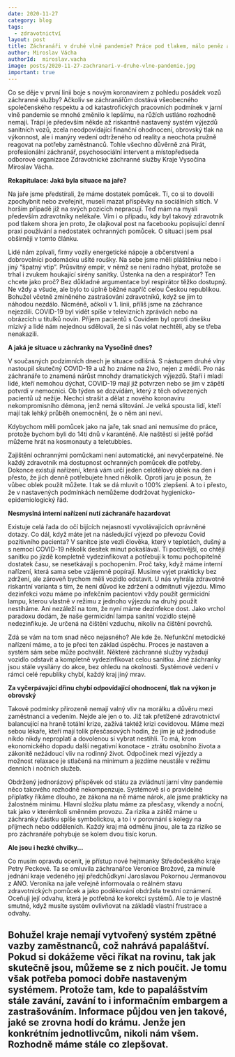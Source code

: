 ```yaml
---
date: 2020-11-27
category: blog
tags:
  - zdravotnictví
layout: post
title: Záchranáři v druhé vlně pandemie? Práce pod tlakem, málo peněz a nedostatečná reflexe vedení k potřebám zdravotníků i pacientů
author: Miroslav Vácha
authorId:  miroslav.vacha
image: posts/2020-11-27-zachranari-v-druhe-vlne-pandemie.jpg
important: true
---
```


Co se děje v první linii boje s novým koronavirem z pohledu posádek vozů záchranné služby? Ačkoliv se záchranářům dostává všeobecného společenského respektu a od katastrofických pracovních podmínek v jarní vlně pandemie se mnohé změnilo k lepšímu, na růžích ustláno rozhodně nemají. Trápí je především někde až riskantně nastavený systém výjezdů sanitních vozů, zcela neodpovídající finanční ohodnocení, obrovský tlak na výkonnost, ale i manýry vedení odtrženého od reality a neochota pružně reagovat na potřeby zaměstnanců. Tohle všechno důvěrně zná Pirát, profesionální záchranář, psychosociální intervent a místopředseda odborové organizace Zdravotnické záchranné služby Kraje Vysočina Miroslav Vácha. 

**Rekapitulace: Jaká byla situace na jaře?** 

Na jaře jsme předstírali, že máme dostatek pomůcek. Ti, co si to dovolili zpochybnit nebo zveřejnit, museli mazat příspěvky na sociálních sítích. V horším případě již na svých pozicích nepracují. Teď mám na mysli především zdravotníky nelékaře. Vím i o případu, kdy byl takový zdravotník pod tlakem shora jen proto, že olajkoval post na facebooku popisující denní praxi používání a nedostatek ochranných pomůcek. O situaci jsem psal obšírněji v tomto článku.

Lidé nám zpívali, firmy vozily energetické nápoje a občerstvení a dobrovolníci podomácku ušité roušky. Na sebe jsme měli pláštěnku nebo i jiný “špatný vtip”. Průsvitný empír, v němž se není radno hýbat, protože se trhal i zvukem houkající sirény sanitky. Ústenka na den a respirátor? Ten chcete jako proč? Bez důkladné argumentace byl respirátor těžko dostupný. Ne vždy a všude, ale bylo to úplně běžné napříč celou Českou republikou. Bohužel včetně zmíněného zastrašování zdravotníků, když se jim to náhodou nezdálo. Nicméně, ačkoli v 1. linii, příliš jsme na záchrance nejezdili. COVID-19 byl vidět spíše v televizních zprávách nebo na obrázcích u titulků novin. Příjem pacientů s Covidem byl oproti dnešku mizivý a lidé nám nejednou sdělovali, že si nás volat nechtěli, aby se třeba nenakazili.

**A jaká je situace u záchranky na Vysočině dnes?**

V současných podzimních dnech je situace odlišná. S nástupem druhé vlny nastoupil skutečný COVID-19 a už ho známe na živo, nejen z médií. Pro nás záchranáře to znamená nárůst mnohdy dramatických výjezdů. Staří i mladí lidé, kteří nemohou dýchat, COVID-19 mají již potvrzen nebo se jim v zápětí potvrdí v nemocnici. Ob týden se dozvídám, který z těch odvezených pacientů už nežije. Nechci strašit a dělat z nového koronaviru nekompromisního démona, jenž nemá slitování. Je velká spousta lidí, kteří mají tak lehký průběh onemocnění, že o něm ani neví.

Kdybychom měli pomůcek jako na jaře, tak snad ani nemusíme do práce, protože bychom byli do 14ti dnů v karanténě. Ale naštěstí si ještě pořád můžeme hrát na kosmonauty a teletubbies.

Zajištění ochrannými pomůckami není automatické, ani nevyčerpatelné. Ne každý zdravotník má dostupnost ochranných pomůcek dle potřeby. Dokonce existují nařízení, která vám určí jeden celotělový oblek na den i přesto, že jich denně potřebujete hned několik. Oproti jaru je posun, že vůbec oblek použít můžete. I tak se dá mluvit o 100% zlepšení. A to i přesto, že v nastavených podmínkách nemůžeme dodržovat hygienicko-epidemiologický řád.

**Nesmyslná interní nařízení nutí záchranáře hazardovat**

Existuje celá řada do očí bijících nejasností vyvolávajících oprávněné dotazy. Co dál, když máte jet na následující výjezd po převozu Covid pozitivního pacienta? V sanitce jste vezli člověka, který v teplotách, dušný a s nemocí COVID-19 několik desítek minut pokašlával. Ti poctivější, co chtějí sanitku po jízdě kompletně vydezinfikovat a potřebují k tomu pochopitelně dostatek času, se nesetkávají s pochopením. Proč taky, když máme interní nařízení, která sama sebe vzájemně popírají. Musíme vyjet prakticky bez zdržení, ale zároveň bychom měli vozidlo odstavit. U nás vyhrála zdravotně riskantní varianta s tím, že není důvod ke zdržení a odmítnutí výjezdu. Mimo dezinfekci vozu máme po infekčním pacientovi vždy použít germicidní lampu, kterou vlastně v režimu z jednoho výjezdu na druhý použít nestíháme. Ani nezáleží na tom, že nyní máme dezinfekce dost. Jako vrchol paradoxu dodám, že naše germicidní lampa sanitní vozidlo stejně nedezinfikuje. Je určená na čištění vzduchu, nikoliv na čištění povrchů. 

Zdá se vám na tom snad něco nejasného? Ale kde že. Nefunkční metodické nařízení máme, a to je přeci ten základ úspěchu. Proces je nastaven a systém sám sebe může pochválit. Některé záchranné služby vyžadují vozidlo odstavit a kompletně vydezinfikovat celou sanitku. Jiné záchranky jsou stále vysílány do akce, bez ohledu na okolnosti. Systémové vedení v rámci celé republiky chybí, každý kraj jiný mrav.

**Za vyčerpávající dřinu chybí odpovídající ohodnocení, tlak na výkon je obrovský**

Takové podmínky přirozeně nemají valný vliv na morálku a důvěru mezi zaměstnanci a vedením. Nejde ale jen o to. Již tak přetížené zdravotnictví balancující na hraně totální krize, zažívá taktéž krizi covidovou. Máme mezi sebou lékaře, kteří mají tolik přesčasových hodin, že jim je už jednoduše nikdo nikdy neproplatí a dovolenou si vybrat nestihli. To má, krom ekonomického dopadu další negativní konotace - ztrátu osobního života a zákonitě nežádoucí vliv na rodinný život. Odpočinek mezi výjezdy a možnost relaxace je stlačená na minimum a jezdíme neustále v režimu denních i nočních služeb. 

Obdržený jednorázový příspěvek od státu za zvládnutí jarní vlny pandemie něco takového rozhodně nekompenzuje. Systémově si o pravidelné příplatky říkáme dlouho, ze zákona na ně máme nárok, ale jsme prakticky na žalostném minimu. Hlavní složku platu máme za přesčasy, víkendy a noční, tak jako v kterémkoli směnném provozu. Za rizika a zátěž máme u záchranky částku spíše symbolickou, a to i v porovnání s kolegy na příjmech nebo odděleních. Každý kraj má odměnu jinou, ale ta za riziko se pro záchranáře pohybuje se kolem dvou tisíc korun.

**Ale jsou i hezké chvilky...**

Co musím opravdu ocenit, je přístup nové hejtmanky Středočeského kraje Petry Peckové. Ta se omluvila záchranářce Veronice Brožové, za minulé jednání kraje vedeného její předchůdkyní Jaroslavou Pokornou Jermanovou z ANO. Veronika na jaře veřejně informovala o reálném stavu zdravotnických pomůcek a jako poděkování obdržela trestní oznámení. Oceňuji její odvahu, která je potřebná ke korekci systémů. Ale to je vlastně smutné, když musíte systém ovlivňovat na základě vlastní frustrace a odvahy.

Bohužel kraje nemají vytvořený systém zpětné vazby zaměstnanců, což nahrává papaláštví. Pokud si dokážeme věci říkat na rovinu, tak jak skutečně jsou, můžeme se z nich poučit. Je tomu však potřeba pomoci dobře nastaveným systémem. Protože tam, kde to papalášstvím stále zavání, zavání to i informačním embargem a zastrašováním. Informace půjdou ven jen takové, jaké se zrovna hodí do krámu. Jenže jen konkrétním jednotlivcům, nikoli nám všem. Rozhodně máme stále co zlepšovat.
---
